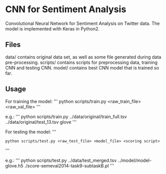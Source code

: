 # CNN for Sentiment Analysis
Convolutional Neural Network for Sentiment Analysis on Twitter data.
The model is implemented with Keras in Python2. 

## Files
data/ contains original data set, as well as some file generated during data pre-processing.
scripts/ contains scripts for preprocessing data, training CNN and testing CNN.
model/ contains best CNN model that is trained so far.

## Usage

For training the model:
'''
	python scripts/train.py <raw_train_file> <raw_val_file> <vec-to-use>
'''

e.g.:
'''
	python scripts/train.py ../data/original/train_full.tsv ../data/original/test_13.tsv glove
'''

For testing the model:
'''

	python scripts/test.py <raw_test_file> <model_file> <scoring script>
'''

e.g.:
'''
	python scripts/test.py ../data/test_merged.tsv ../model/model-glove.h5 ./score-semeval2014-task9-subtaskB.pl
'''
